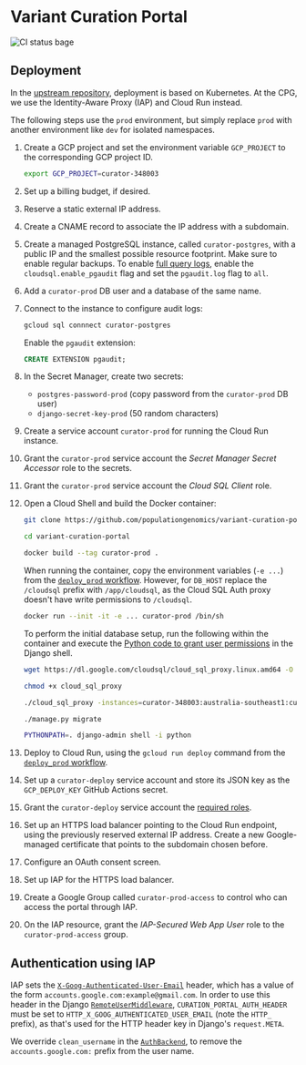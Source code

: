 # Variant Curation Portal

![CI status bage](https://github.com/populationgenomics/variant-curation-portal/workflows/CI/badge.svg)

## Deployment

In the [upstream repository](https://github.com/macarthur-lab/lof-curation-portal-env), deployment is based on Kubernetes. At the CPG, we use the Identity-Aware Proxy (IAP) and Cloud Run instead.

The following steps use the `prod` environment, but simply replace `prod` with another environment like `dev` for isolated namespaces.

1. Create a GCP project and set the environment variable `GCP_PROJECT` to the corresponding GCP project ID.

    ```sh
    export GCP_PROJECT=curator-348003
    ```

1. Set up a billing budget, if desired.
1. Reserve a static external IP address.
1. Create a CNAME record to associate the IP address with a subdomain.
1. Create a managed PostgreSQL instance, called `curator-postgres`, with a public IP and the smallest possible resource footprint. Make sure to enable regular backups. To enable [full query logs](https://cloud.google.com/sql/docs/postgres/pg-audit), enable the `cloudsql.enable_pgaudit` flag and set the `pgaudit.log` flag to `all`.
1. Add a `curator-prod` DB user and a database of the same name.
1. Connect to the instance to configure audit logs:

    ```sh
    gcloud sql connnect curator-postgres
    ```

    Enable the `pgaudit` extension:

    ```sql
    CREATE EXTENSION pgaudit;
    ```

1. In the Secret Manager, create two secrets:
    - `postgres-password-prod` (copy password from the `curator-prod` DB user)
    - `django-secret-key-prod` (50 random characters)
1. Create a service account `curator-prod` for running the Cloud Run instance.
1. Grant the `curator-prod` service account the *Secret Manager Secret Accessor* role to the secrets.
1. Grant the `curator-prod` service account the *Cloud SQL Client* role.
1. Open a Cloud Shell and build the Docker container:

    ```sh
    git clone https://github.com/populationgenomics/variant-curation-portal.git

    cd variant-curation-portal

    docker build --tag curator-prod .
    ```

    When running the container, copy the environment variables (`-e ...`) from the [`deploy_prod` workflow](.github/workflows/deploy_prod.yaml). However, for `DB_HOST` replace the `/cloudsql` prefix with `/app/cloudsql`, as the Cloud SQL Auth proxy doesn't have write permissions to `/cloudsql`.

    ```sh
    docker run --init -it -e ... curator-prod /bin/sh
    ```

    To perform the initial database setup, run the following within the container and execute the [Python code to grant user permissions](https://github.com/macarthur-lab/variant-curation-portal/blob/main/docs/permissions.md#granting-permissions) in the Django shell.

    ```sh
    wget https://dl.google.com/cloudsql/cloud_sql_proxy.linux.amd64 -O cloud_sql_proxy

    chmod +x cloud_sql_proxy

    ./cloud_sql_proxy -instances=curator-348003:australia-southeast1:curator-postgres -dir=/app/cloudsql &

    ./manage.py migrate

    PYTHONPATH=. django-admin shell -i python
    ```

1. Deploy to Cloud Run, using the `gcloud run deploy` command from the [`deploy_prod` workflow](.github/workflows/deploy_prod.yaml).
1. Set up a `curator-deploy` service account and store its JSON key as the `GCP_DEPLOY_KEY` GitHub Actions secret.
1. Grant the `curator-deploy` service account the [required roles](https://cloud.google.com/run/docs/deploying-source-code#permissions_required_to_deploy).
1. Set up an HTTPS load balancer pointing to the Cloud Run endpoint, using the previously reserved external IP address. Create a new Google-managed certificate that points to the subdomain chosen before.
1. Configure an OAuth consent screen.
1. Set up IAP for the HTTPS load balancer.
1. Create a Google Group called `curator-prod-access` to control who can access the portal through IAP.
1. On the IAP resource, grant the *IAP-Secured Web App User* role to the `curator-prod-access` group.

## Authentication using IAP

IAP sets the [`X-Goog-Authenticated-User-Email`](https://cloud.google.com/iap/docs/identity-howto#getting_the_users_identity_with_signed_headers) header, which has a value of the form `accounts.google.com:example@gmail.com`. In order to use this header in the Django [`RemoteUserMiddleware`](https://docs.djangoproject.com/en/4.0/howto/auth-remote-user/), `CURATION_PORTAL_AUTH_HEADER` must be set to `HTTP_X_GOOG_AUTHENTICATED_USER_EMAIL` (note the `HTTP_` prefix), as that's used for the HTTP header key in Django's `request.META`.

We override `clean_username` in the [`AuthBackend`](curation_portal/auth.py), to remove the `accounts.google.com:` prefix from the user name.
